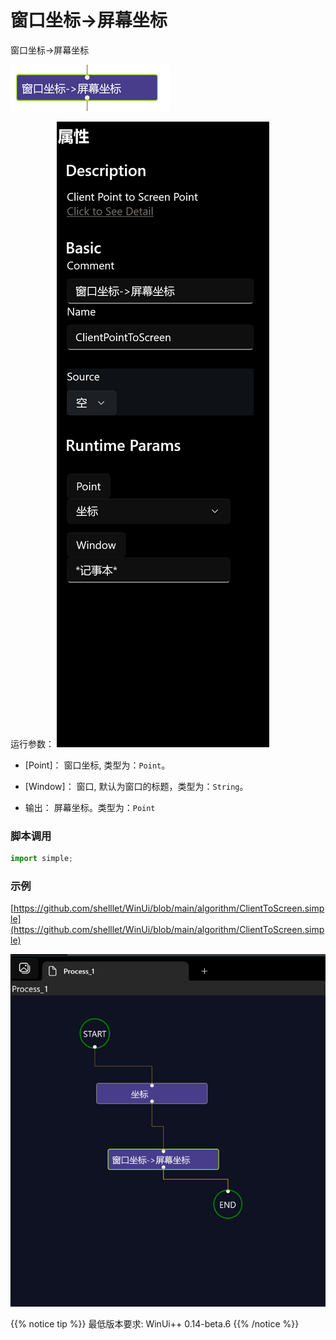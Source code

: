 # 窗口坐标->屏幕坐标 
窗口坐标->屏幕坐标

![action](./images/2022-11-17_184608.png 'size=90%')


运行参数：
![param](./images/2022-11-17_184756.png 'size=90%')


* [Point]： 窗口坐标, 类型为：`Point`。
* [Window]： 窗口, 默认为窗口的标题，类型为：`String`。

* 输出： 屏幕坐标。类型为：`Point`


### 脚本调用

```python
import simple;


```

### 示例

[https://github.com/shelllet/WinUi/blob/main/algorithm/ClientToScreen.simple](https://github.com/shelllet/WinUi/blob/main/algorithm/ClientToScreen.simple)

![preview](./images/2022-11-17_185020.png 'size=90%')


{{% notice tip %}}
最低版本要求: WinUi++ 0.14-beta.6 
{{% /notice %}}